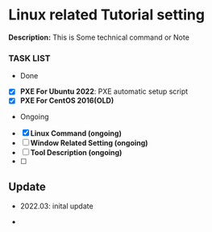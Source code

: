 # Linux related Tutorial setting
**Description:** This is Some technical command or Note 

### TASK LIST

- Done

- [x] **PXE For Ubuntu 2022**: PXE automatic setup script
- [x] **PXE For CentOS 2016(OLD)**  

- Ongoing

- [x] **Linux Command (ongoing)**
- [ ] **Window Related  Setting  (ongoing)**
- [ ] **Tool Description   (ongoing)**
- [ ] 

## Update

- 2022.03: inital update

- 

